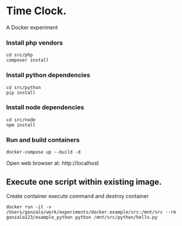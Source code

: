 Time Clock.
======

A Docker experiment

### Install php vendors
```
cd src/php
composer install
```

### Install python dependencies
```
cd src/python
pip install
```

### Install node dependencies
```
cd src/node
npm install
```

### Run and build containers
```
docker-compose up --build -d
```

Open web browser at: http://localhost

## Execute one script within existing image. 

Create container execute command and destroy container
 
```
docker run -it -v /Users/gonzalo/work/experiments/docker.example/src:/mnt/src --rm gonzalo123/example_python python /mnt/src/python/hello.py
```